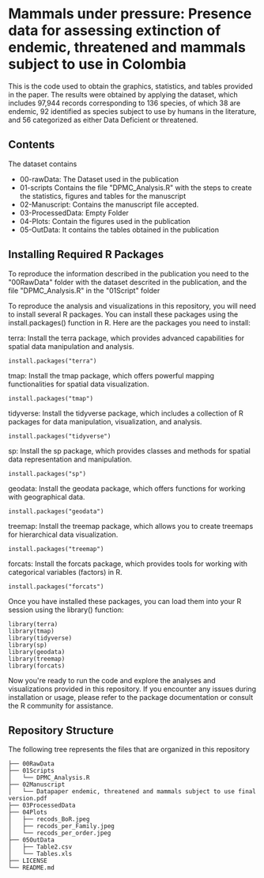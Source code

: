 # Mammals under pressure: Presence data for assessing extinction of endemic, threatened and mammals subject to use in Colombia

This is the code used to obtain the graphics, statistics, and tables provided in the paper. The results were obtained by applying the dataset, which includes 97,944 records corresponding to 136 species, of which 38 are endemic, 92 identified as species subject to use by humans in the literature, and 56 categorized as either Data Deficient or threatened.

## Contents

The dataset contains

- 00-rawData: The Dataset used in the publication
- 01-scripts Contains the file "DPMC_Analysis.R" with the steps to create the statistics, figures and tables for the manuscript
- 02-Manuscript: Contains the manuscript file accepted.
- 03-ProcessedData: Empty Folder
- 04-Plots: Contain the figures used in the publication
- 05-OutData: It contains the tables obtained in the publication

## Installing Required R Packages

To reproduce the information described in the publication you need to the "00RawData" folder with the dataset  descrited in the publication, and the file "DPMC_Analysis.R" in the "01Script" folder

To reproduce the analysis and visualizations in this repository, you will need to install several R packages. You can install these packages using the install.packages() function in R. Here are the packages you need to install:

terra: Install the terra package, which provides advanced capabilities for spatial data manipulation and analysis.
``` 
install.packages("terra")
```
tmap: Install the tmap package, which offers powerful mapping functionalities for spatial data visualization.
```
install.packages("tmap")
```
tidyverse: Install the tidyverse package, which includes a collection of R packages for data manipulation, visualization, and analysis.
```
install.packages("tidyverse")
```
sp: Install the sp package, which provides classes and methods for spatial data representation and manipulation.
```
install.packages("sp")
```
geodata: Install the geodata package, which offers functions for working with geographical data.
```
install.packages("geodata")
```
treemap: Install the treemap package, which allows you to create treemaps for hierarchical data visualization.
```
install.packages("treemap")
```
forcats: Install the forcats package, which provides tools for working with categorical variables (factors) in R.
```
install.packages("forcats")
```

Once you have installed these packages, you can load them into your R session using the library() function:

```
library(terra)
library(tmap)
library(tidyverse)
library(sp)
library(geodata)
library(treemap)
library(forcats)
```

Now you're ready to run the code and explore the analyses and visualizations provided in this repository. If you encounter any issues during installation or usage, please refer to the package documentation or consult the R community for assistance.

## Repository Structure

The following tree represents the files that are organized in this repository
```
├── 00RawData
├── 01Scripts
│   └── DPMC_Analysis.R
├── 02Manuscript
│   └── Datapaper endemic, threatened and mammals subject to use final version.pdf
├── 03ProcessedData
├── 04Plots
│   ├── recods_BoR.jpeg
│   ├── recods_per_Family.jpeg
│   └── recods_per_order.jpeg
├── 05OutData
│   ├── Table2.csv
│   └── Tables.xls
├── LICENSE
└── README.md
```
